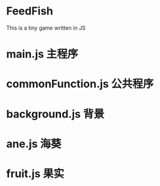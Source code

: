 # FeedFish
This is a tiny game written in JS
<h1>main.js                 主程序</h1>
<h1>commonFunction.js       公共程序</h1>
<h1>background.js           背景</h1>
<h1>ane.js                  海葵</h1>
<h1>fruit.js                果实</h1>

